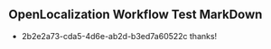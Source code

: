 ## OpenLocalization Workflow Test MarkDown
* 2b2e2a73-cda5-4d6e-ab2d-b3ed7a60522c 
thanks!<!--HONumber=Mar16_HO4-->
